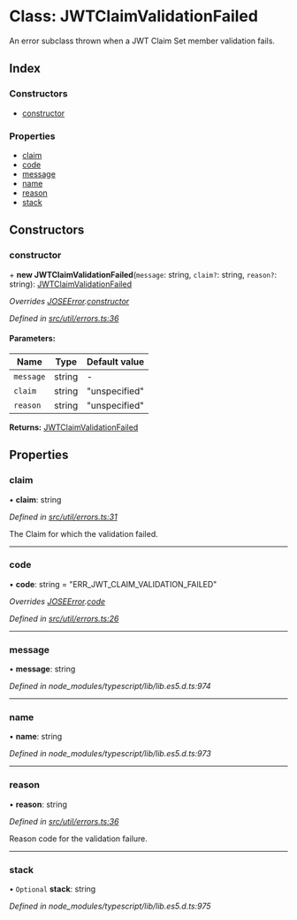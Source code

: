 # Class: JWTClaimValidationFailed

An error subclass thrown when a JWT Claim Set member validation fails.

## Index

### Constructors

* [constructor](_util_errors_.jwtclaimvalidationfailed.md#constructor)

### Properties

* [claim](_util_errors_.jwtclaimvalidationfailed.md#claim)
* [code](_util_errors_.jwtclaimvalidationfailed.md#code)
* [message](_util_errors_.jwtclaimvalidationfailed.md#message)
* [name](_util_errors_.jwtclaimvalidationfailed.md#name)
* [reason](_util_errors_.jwtclaimvalidationfailed.md#reason)
* [stack](_util_errors_.jwtclaimvalidationfailed.md#stack)

## Constructors

### constructor

\+ **new JWTClaimValidationFailed**(`message`: string, `claim?`: string, `reason?`: string): [JWTClaimValidationFailed](_util_errors_.jwtclaimvalidationfailed.md)

*Overrides [JOSEError](_util_errors_.joseerror.md).[constructor](_util_errors_.joseerror.md#constructor)*

*Defined in [src/util/errors.ts:36](https://github.com/panva/jose/blob/v3.5.4/src/util/errors.ts#L36)*

#### Parameters:

Name | Type | Default value |
------ | ------ | ------ |
`message` | string | - |
`claim` | string | "unspecified" |
`reason` | string | "unspecified" |

**Returns:** [JWTClaimValidationFailed](_util_errors_.jwtclaimvalidationfailed.md)

## Properties

### claim

•  **claim**: string

*Defined in [src/util/errors.ts:31](https://github.com/panva/jose/blob/v3.5.4/src/util/errors.ts#L31)*

The Claim for which the validation failed.

___

### code

•  **code**: string = "ERR\_JWT\_CLAIM\_VALIDATION\_FAILED"

*Overrides [JOSEError](_util_errors_.joseerror.md).[code](_util_errors_.joseerror.md#code)*

*Defined in [src/util/errors.ts:26](https://github.com/panva/jose/blob/v3.5.4/src/util/errors.ts#L26)*

___

### message

•  **message**: string

*Defined in node_modules/typescript/lib/lib.es5.d.ts:974*

___

### name

•  **name**: string

*Defined in node_modules/typescript/lib/lib.es5.d.ts:973*

___

### reason

•  **reason**: string

*Defined in [src/util/errors.ts:36](https://github.com/panva/jose/blob/v3.5.4/src/util/errors.ts#L36)*

Reason code for the validation failure.

___

### stack

• `Optional` **stack**: string

*Defined in node_modules/typescript/lib/lib.es5.d.ts:975*
